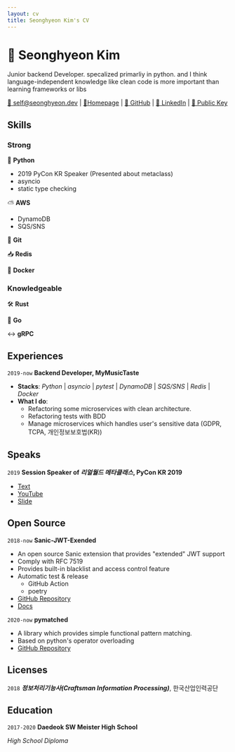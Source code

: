 ```yaml
---
layout: cv
title: Seonghyeon Kim's CV
---
```

# 🤖 Seonghyeon Kim
Junior backend Developer. specalized primarliy in python. and I think language-independent knowledge like clean code is more important than learning frameworks or libs

<div id="webaddress">
<a href="mailto:self@seonghyeon.dev">📧 self@seonghyeon.dev</a>
| <a href="https://seonghyeon.dev">📕Homepage</a>
| <a href="https://github.com/NovemberOscar">🚀 GitHub</a>
| <a href="https://www.linkedin.com/in/novemberoscar/">💼 LinkedIn</a>
| <a href="https://keybase.io/mmtnovemberoscar/pgp_keys.asc">🔐 Public Key</a>
</div>

## Skills

### Strong

🐍 __Python__
- 2019 PyCon KR Speaker (Presented about metaclass)
- asyncio
- static type checking

⛅️ __AWS__
- DynamoDB
- SQS/SNS

🌳 __Git__

📥 __Redis__

🐳 __Docker__

### Knowledgeable

🛠 __Rust__

💨 __Go__

↔️ __gRPC__

## Experiences
`2019-now`
__Backend Developer, MyMusicTaste__
- **Stacks**:
    *Python* | *asyncio* | *pytest* | *DynamoDB* | *SQS/SNS* | *Redis* | *Docker*
- **What I do**: 
    - Refactoring some microservices with clean architecture. 
    - Refactoring tests with BDD
    - Manage microservices which handles user's sensitive data (GDPR, TCPA, 개인정보보호법(KR))

## Speaks

`2019`
__Session Speaker of *리얼월드 메타클래스*, PyCon KR 2019__
- [Text](https://seonghyeon.dev/realworld-metaclass)
- [YouTube](https://youtu.be/NEpVvBGPhLU)
- [Slide](https://slides.com/seonghyeonkim/pyconkr-realworld-metaclass)


## Open Source

`2018-now`
__Sanic-JWT-Exended__
- An open source Sanic extension that provides "extended" JWT support
- Comply with RFC 7519
- Provides built-in blacklist and access control feature
- Automatic test & release
    - GitHub Action
    - poetry
- [GitHub Repository](https://github.com/NovemberOscar/Sanic-JWT-Extended)
- [Docs](https://sanic-jwt-extended.seonghyeon.dev/)

`2020-now`
__pymatched__
- A library which provides simple functional pattern matching.
- Based on python's operator overloading
- [GitHub Repository](https://github.com/NovemberOscar/pymatched)

## Licenses

`2018`
***정보처리기능사(Craftsman Information Processing)***, 한국산업인력공단

## Education

`2017-2020`
__Daedeok SW Meister High School__

*High School Diploma*
